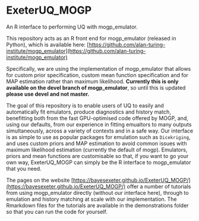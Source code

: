 # ExeterUQ_MOGP
An R interface to performing UQ with mogp_emulator.

This repository acts as an R front end for mogp_emulator (released in Python), which is available here: [https://github.com/alan-turing-institute/mogp_emulator](https://github.com/alan-turing-institute/mogp_emulator)

Specifically, we are using the implementation of mogp_emulator that allows for custom prior specification, custom mean function specification and for MAP estimation rather than maximum likelihood. **Currently this is only available on the devel branch of mogp_emulator**, so until this is updated **please use devel and not master.**

The goal of this repository is to enable users of UQ to easily and automatically fit emulators, produce diagnostics and history match, benefitting both from the fast GPU-optimised code offered by MOGP, and, using our defaults, from our experience in fitting emualtors to many outputs simultaneously, across a variety of contexts and in a safe way. Our interface is as simple to use as popular packages for emulation such as `Dicekriging`, and uses custom priors and MAP estimation to avoid common issues with maximum likelihood estimation (currently the default of mogp). Emulators, priors and mean functions are customisable so that, if you want to go your own way, ExeterUQ_MOGP can simply be the R interface to mogp_emulator that you need.

The pages on the website  [https://bayesexeter.github.io/ExeterUQ_MOGP/](https://bayesexeter.github.io/ExeterUQ_MOGP/)
offer a number of tutorials from using mogp_emulator directly (without our interface here), through to emulation and history matching at scale with our implementation. The Rmarkdown files for the tutorials are available in the demonstrations folder so that you can run the code for yourself.  
